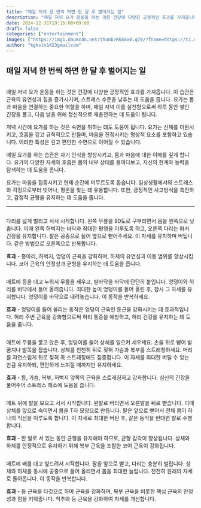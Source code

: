 ```yaml
---
title: "매일 저녁 한 번씩 하면 한 달 후 벌어지는 일"
description: "매일 저녁 요가 운동을 하는 것은 건강에 다양한 긍정적인 효과를 가져옵니다. 이 습관은 근육의 유연성과 힘을 증가시키며, 스트레스 수준을 낮추는 데 도움을 줍니다. 요가는 몸과 마음을 연결하는 중요한 역할을 하며, 매일 저녁 이를 실천함으로써 하루 동안 쌓인 긴장을 풀"
date: 2024-12-31T19:15:00+09:00
draft: false
categories: ["entertainment"]
images: ["https://img1.daumcdn.net/thumb/R658x0.q70/?fname=https://t1.daumcdn.net/news/202403/19/tenbody/20240319071012269cuyz.jpg", "https://t1.daumcdn.net/news/202403/19/tenbody/20240319071012616iuba.gif", "https://t1.daumcdn.net/news/202403/19/tenbody/20240319071013133pmgd.gif", "https://t1.daumcdn.net/news/202403/19/tenbody/20240319071013711bwjv.gif", "https://t1.daumcdn.net/news/202403/19/tenbody/20240319071014237xexz.gif"]
author: "kgkstn1423gmailcom"
---
```


<h2 >매일 저녁 한 번씩 하면 한 달 후 벌어지는 일</h2> <figure ><img src="https://img1.daumcdn.net/thumb/R658x0.q70/?fname=https://t1.daumcdn.net/news/202403/19/tenbody/20240319071012269cuyz.jpg" alt=""/></figure> <p>매일 저녁 요가 운동을 하는 것은 건강에 다양한 긍정적인 효과를 가져옵니다. 이 습관은 근육의 유연성과 힘을 증가시키며, 스트레스 수준을 낮추는 데 도움을 줍니다. 요가는 몸과 마음을 연결하는 중요한 역할을 하며, 매일 저녁 이를 실천함으로써 하루 동안 쌓인 긴장을 풀고, 다음 날을 위해 정신적으로 재충전하는 데 도움이 됩니다.</p> <p>저녁 시간에 요가를 하는 것은 숙면을 취하는 데도 도움이 됩니다. 요가는 신체를 이완시키고, 호흡을 깊고 규칙적으로 만들며, 마음을 진정시키는 명상적 요소를 포함하고 있습니다. 이러한 특성은 깊고 편안한 수면으로 이어질 수 있습니다.</p> <p>매일 요가를 하는 습관은 자기 인식을 향상시키고, 몸과 마음에 대한 이해를 깊게 합니다. 요가의 다양한 자세와 호흡은 몸의 내부 상태를 들여다보고, 자신의 한계와 능력을 탐색하는 데 도움을 줍니다.</p> <p>요가는 마음을 집중시키고 현재 순간에 머무르도록 돕습니다. 일상생활에서의 스트레스와 걱정으로부터 벗어나, 평온을 찾는 데 유용합니다. 또한, 긍정적인 사고방식을 촉진하고, 감정적 균형을 유지하는 데 도움을 줍니다.</p> <hr /> <figure ><img src="https://t1.daumcdn.net/news/202403/19/tenbody/20240319071012616iuba.gif" alt=""/></figure> <p>다리를 넓게 벌리고 서서 시작합니다. 왼쪽 무릎을 90도로 구부리면서 몸을 왼쪽으로 낮춥니다. 이때 왼쪽 허벅지는 바닥과 최대한 평행을 이루도록 하고, 오른쪽 다리는 펴서 긴장을 유지합니다. 팔은 공중으로 들어 옆으로 뻗어주세요. 이 자세를 유지하며 버팁니다. 같은 방법으로 오른쪽으로 반복합니다.</p> <p><strong>효과</strong> - 종아리, 허벅지, 엉덩이 근육을 강화하며, 하체의 유연성과 이동 범위를 향상시킵니다. 코어 근육의 안정성과 균형을 유지하는 데 도움을 줍니다.</p> <figure ><img src="https://t1.daumcdn.net/news/202403/19/tenbody/20240319071013133pmgd.gif" alt=""/></figure> <p>매트에 등을 대고 누워서 무릎을 세우고, 발바닥을 바닥에 단단히 붙입니다. 엉덩이와 허리를 바닥에서 들어 올려줍니다. 최대한 높이 엉덩이를 들어 올린 후, 잠시 그 자세를 유지합니다. 엉덩이를 바닥으로 내려놓습니다. 이 동작을 반복하세요.</p> <p><strong>효과</strong> - 엉덩이를 들어 올리는 동작은 엉덩이 근육인 둔근을 강화시키는 데 효과적입니다. 허리 주변 근육을 강화함으로써 허리 통증을 예방하고, 허리 건강을 유지하는 데 도움을 줍니다.</p> <figure ><img src="https://t1.daumcdn.net/news/202403/19/tenbody/20240319071013711bwjv.gif" alt=""/></figure> <p>매트에 무릎을 꿇고 앉은 후, 엉덩이를 들어 상체를 일으켜 세우세요. 손을 뒤로 뻗어 발꿈치나 발목을 잡습니다. 상체를 천천히 뒤로 젖혀 가슴과 복부를 스트레칭하세요. 머리를 자연스럽게 뒤로 젖혀 목 스트레칭에도 집중합니다. 이 자세를 최대한 버틸 수 있는 만큼 유지하되, 편안하게 느껴질 때까지만 유지하세요.</p> <p><strong>효과</strong> - 등, 가슴, 복부, 허벅지 앞쪽의 근육을 스트레칭하고 강화합니다. 심신의 긴장을 풀어주어 스트레스 해소에 도움을 줍니다.</p> <figure ><img src="https://t1.daumcdn.net/news/202403/19/tenbody/20240319071014237xexz.gif" alt=""/></figure> <p>매트 위에 발을 모으고 서서 시작합니다. 왼발로 버티면서 오른발을 뒤로 뻗습니다. 이때 상체를 앞으로 숙이면서 몸을 T자 모양으로 만듭니다. 팔은 앞으로 뻗어서 전체 몸이 하나의 직선을 이루도록 합니다. 이 자세로 최대한 버틴 후, 같은 동작을 반대편 발로 수행합니다.</p> <p><strong>효과</strong> - 한 발로 서 있는 동안 균형을 유지해야 하므로, 균형 감각이 향상됩니다. 상체와 하체를 안정적으로 유지하기 위해 복부 근육을 포함한 코어 근육이 강화됩니다.</p> <figure ><img src="https://t1.daumcdn.net/news/202403/19/tenbody/20240319071014814pzou.gif" alt=""/></figure> <p>매트에 배를 대고 엎드려서 시작합니다. 팔을 앞으로 뻗고, 다리는 충분히 벌립니다. 상체와 하체를 동시에 공중으로 들어 올리면서 몸을 최대한 늘립니다. 천천히 원래의 자세로 돌아옵니다. 이 동작을 반복합니다.</p> <p><strong>효과</strong> - 등 근육을 타깃으로 하여 근육을 강화하며, 복부 근육을 비롯한 핵심 근육의 안정성과 힘을 키워줍니다. 척추와 등 근육을 강화하여 자세를 개선합니다.</p>